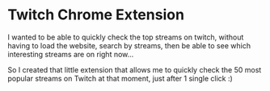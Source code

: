 # Twitch Chrome Extension
I wanted to be able to quickly check the top streams on twitch, without having to load the website, search by streams, then be able to see which interesting streams are on right now...

So I created that little extension that allows me to quickly check the 50 most popular streams on Twitch at that moment, just after 1 single click :)

